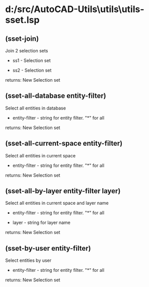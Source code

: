 # d:/src/AutoCAD-Utils\utils\utils-sset.lsp
## (sset-join)
Join 2 selection sets
* ss1 - Selection set
* ss2 - Selection set
returns: New Selection set
## (sset-all-database entity-filter)
Select all entities in database
* entity-filter - string for entity filter. "*" for all
returns: New Selection set
## (sset-all-current-space entity-filter)
Select all entities in current space
* entity-filter - string for entity filter. "*" for all
returns: New Selection set
## (sset-all-by-layer entity-filter layer)
Select all entities in current space and layer name
* entity-filter - string for entity filter. "*" for all
* layer - string for layer name
returns: New Selection set
## (sset-by-user entity-filter)
Select entities by user
* entity-filter - string for entity filter. "*" for all
returns: New Selection set
